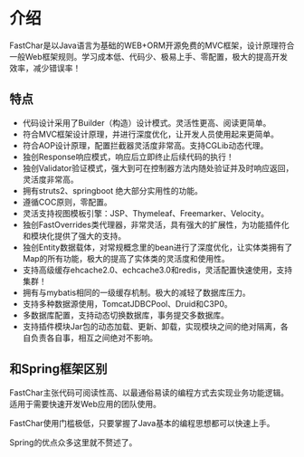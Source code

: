 # 介绍

FastChar是以Java语言为基础的WEB+ORM开源免费的MVC框架，设计原理符合一般Web框架规则。学习成本低、代码少、极易上手、零配置，极大的提高开发效率，减少错误率！

## 特点
* 代码设计采用了Builder（构造）设计模式。灵活性更高、阅读更简单。
* 符合MVC框架设计原理，并进行深度优化，让开发人员使用起来更简单。
* 符合AOP设计原理，配置拦截器灵活度非常高。支持CGLib动态代理。
* 独创Response响应模式，响应后立即终止后续代码的执行！
* 独创Validator验证模式，强大到可在控制器方法内随处验证并及时响应返回，灵活度非常高。
* 拥有struts2、springboot 绝大部分实用性的功能。
* 遵循COC原则，零配置。
* 灵活支持视图模板引擎：JSP、Thymeleaf、Freemarker、Velocity。
* 独创FastOverrides类代理器，非常灵活，具有强大的扩展性，为功能插件化和模块化提供了强大的支持。
* 独创Entity数据载体，对常规概念里的bean进行了深度优化，让实体类拥有了Map的所有功能，极大的提高了实体类的灵活度和使用性。
* 支持高级缓存ehcache2.0、echcache3.0和redis，灵活配置快速使用，支持集群！
* 拥有与mybatis相同的一级缓存机制。极大的减轻了数据库压力。
* 支持多种数据源使用，TomcatJDBCPool、Druid和C3P0。
* 多数据库配置，支持动态切换数据库，事务提交多数据库。
* 支持插件模块Jar包的动态加载、更新、卸载，实现模块之间的绝对隔离，各自负责各自事，相互之间绝对不影响。


## 和Spring框架区别

FastChar主张代码可阅读性高、以最通俗易读的编程方式去实现业务功能逻辑。适用于需要快速开发Web应用的团队使用。

FastChar使用门槛极低，只要掌握了Java基本的编程思想都可以快速上手。

Spring的优点众多这里就不赘述了。